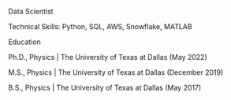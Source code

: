Data Scientist

Technical Skills: Python, SQL, AWS, Snowflake, MATLAB

Education

Ph.D., Physics | The University of Texas at Dallas (May 2022)

M.S., Physics | The University of Texas at Dallas (December 2019)

B.S., Physics | The University of Texas at Dallas (May 2017)

